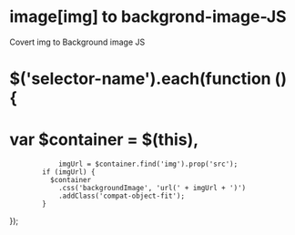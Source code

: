 # image[img] to backgrond-image-JS
Covert img  to Background image  JS

# $('selector-name').each(function () {
#  var $container = $(this),
                imgUrl = $container.find('img').prop('src');
            if (imgUrl) {
              $container
                .css('backgroundImage', 'url(' + imgUrl + ')')
                .addClass('compat-object-fit');
            }  
 });
